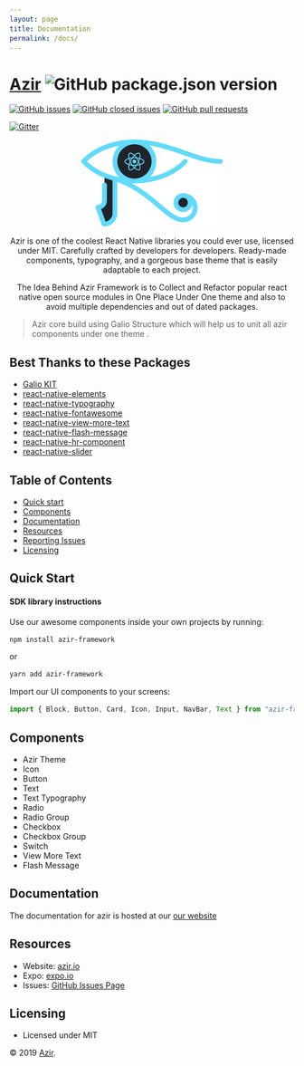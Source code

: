 ```yaml
---
layout: page
title: Documentation
permalink: /docs/
---
```


# [Azir](https://www.azir.io) ![GitHub package.json version](https://img.shields.io/github/package-json/v/galio-org/galio.svg)

<!-- [![Tweet](https://img.shields.io/twitter/url/http/shields.io.svg?style=social&logo=twitter)](https://twitter.com/home?status=Galio,%20a%20free%20and%20beautiful%20UI%20framework%20https%3A//galio.io/%20%23reactnative%20%23react%20%23design%20%23developers%20%23freebie%20via%20%40galioframework) -->

[![GitHub issues](https://img.shields.io/github/issues/abodehq/azir.svg?style=popout)](https://github.com/abodehq/azir/issues)
[![GitHub closed issues](https://img.shields.io/github/issues-closed/abodehq/azir.svg)](https://github.com/abodehq/azir/issues?q=is%3Aissue+is%3Aclosed)
[![GitHub pull requests](https://img.shields.io/github/issues-pr/abodehq/azir.svg)](https://github.com/abodehq/azir/pulls)

<!-- [![GitHub closed pull requests](https://img.shields.io/github/issues-pr-closed/galio-org/galio.svg)](https://github.com/galio-org/galio/pulls?q=is%3Apr+is%3Aclosed) -->

[![Gitter](https://badges.gitter.im/NIT-dgp/General.svg)](https://gitter.im/azir-community)

<!-- [![npm](https://img.shields.io/npm/dm/galio-framework.svg)](https://www.npmjs.com/package/galio-framework) -->

<!-- [![Backers on Open Collective](https://opencollective.com/azir/backers/badge.svg)](#backers)
[![Sponsors on Open Collective](https://opencollective.com/azir/sponsors/badge.svg)](#sponsors) -->

<p align="center">
  <img src="../assets/img/logomain.png">
  <p align="center">Azir is one of the coolest React Native libraries you could ever use, licensed under MIT. Carefully crafted by developers for developers. Ready-made components, typography, and a gorgeous base theme that is easily adaptable to each project.</p>
    <p align="center">The Idea Behind Azir Framework is to Collect and Refactor popular react native open source modules in One Place Under One theme and also to avoid multiple dependencies and out of dated packages.  </p>
</p>

> Azir core build using Galio Structure which will help us to unit all azir components under one theme .

## Best Thanks to these Packages

- [Galio KIT](https://github.com/galio-org/galio)
- [react-native-elements](https://react-native-training.github.io/react-native-elements)
- [react-native-typography](https://github.com/hectahertz/react-native-typography#readme)
- [react-native-fontawesome](https://www.npmjs.com/package/react-native-fontawesome)
- [react-native-view-more-text](https://www.npmjs.com/package/react-native-view-more-text)
- [react-native-flash-message](https://github.com/lucasferreira/react-native-flash-message)
- [react-native-hr-component](https://www.npmjs.com/package/react-native-hr-component)
- [react-native-slider](https://github.com/jeanregisser/react-native-slider)

## Table of Contents

- [Quick start](#quick-start)
- [Components](#components)
- [Documentation](#documentation)
- [Resources](#resources)
- [Reporting Issues](#reporting-issues)
- [Licensing](#licensing)

<!-- <p align="center">
  <img src="https://raw.githubusercontent.com/galio-org/galio-org.github.io/master/img/readme3.jpg">
  <img src="https://i.imgur.com/8kcSRNl.png">
  <img src="https://i.imgur.com/KLM1Zbw.png">
</p> -->

## Quick Start

#### SDK library instructions

Use our awesome components inside your own projects by running:

```bash
npm install azir-framework
```

or

```sh
yarn add azir-framework
```

Import our UI components to your screens:

```js
import { Block, Button, Card, Icon, Input, NavBar, Text } from "azir-framework";
```

## Components

- Azir Theme
- Icon
- Button
- Text
- Text Typography
- Radio
- Radio Group
- Checkbox
- Checkbox Group
- Switch
- View More Text
- Flash Message

## Documentation

The documentation for azir is hosted at our [our website](https://azir.io/docs)

## Resources

- Website: [azir.io](https://azir.io)
- Expo: [expo.io](https://expo.io?ref=azir-repo)
- Issues: [GitHub Issues Page](https://github.com/abodehq/azir/issues)

<!-- ## Reporting Issues

We use GitHub Issues as the official bug tracker for Galio. Here are some advices for our users that want to report an issue:

1. Make sure that you are using the latest version of Galio. Check for your fork's master branch status and see if it's up to date with the upstream/master (our repository)
2. Provide us with reproductible steps for the issue.
3. Some issues may be platform specific, so specifying what platform and if it's a simulator or a hardware device will help a lot. -->

<!-- ## Contributors

This project exists thanks to all the people who contribute. [[Contribute](CONTRIBUTING.md)].
<a href="https://github.com/galio-org/galio/contributors"><img src="https://opencollective.com/galio/contributors.svg?width=890&button=false" /></a> -->

<!-- ## Backers

Thank you to all our backers! 🙏 [[Become a backer](https://opencollective.com/galio#backer)]

<a href="https://opencollective.com/galio#backers" target="_blank"><img src="https://opencollective.com/galio/backers.svg?width=890"></a> -->

<!-- ## Sponsors

Support this project by becoming a sponsor. Your logo will show up here with a link to your website. [[Become a sponsor](https://opencollective.com/galio#sponsor)]

<a href="https://opencollective.com/galio/sponsor/0/website" target="_blank"><img src="https://opencollective.com/galio/sponsor/0/avatar.svg"></a>
<a href="https://opencollective.com/galio/sponsor/1/website" target="_blank"><img src="https://opencollective.com/galio/sponsor/1/avatar.svg"></a>
<a href="https://opencollective.com/galio/sponsor/2/website" target="_blank"><img src="https://opencollective.com/galio/sponsor/2/avatar.svg"></a>
<a href="https://opencollective.com/galio/sponsor/3/website" target="_blank"><img src="https://opencollective.com/galio/sponsor/3/avatar.svg"></a>
<a href="https://opencollective.com/galio/sponsor/4/website" target="_blank"><img src="https://opencollective.com/galio/sponsor/4/avatar.svg"></a>
<a href="https://opencollective.com/galio/sponsor/5/website" target="_blank"><img src="https://opencollective.com/galio/sponsor/5/avatar.svg"></a>
<a href="https://opencollective.com/galio/sponsor/6/website" target="_blank"><img src="https://opencollective.com/galio/sponsor/6/avatar.svg"></a>
<a href="https://opencollective.com/galio/sponsor/7/website" target="_blank"><img src="https://opencollective.com/galio/sponsor/7/avatar.svg"></a>
<a href="https://opencollective.com/galio/sponsor/8/website" target="_blank"><img src="https://opencollective.com/galio/sponsor/8/avatar.svg"></a>
<a href="https://opencollective.com/galio/sponsor/9/website" target="_blank"><img src="https://opencollective.com/galio/sponsor/9/avatar.svg"></a> -->

## Licensing

- Licensed under MIT

© 2019 [Azir](https://azir.io).
